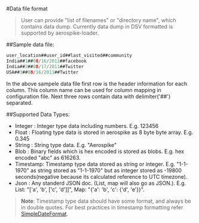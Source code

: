 #Data file format
> User can provide "list of filenames" or "directory name", which contains data dump. Currently data dump in DSV formatted is supported by aerospike-loader.

##Sample data file:
``` c
user_location##user_id##last_visited##community
India##1##08/16/2011##facebook
India##2##08/17/2011##Twitter
USA##3##08/16/2011##Twitter
```

In the above sampele data file first row is the header information for each column. This column name can be used for column mapping in configuration file. Next three rows contain data with delimiter('##') separated.

##Supported Data Types:

- Integer : Integer type data including numbers. E.g. 123456
- Float   : Floating type data is stored in aerospike as 8 byte byte array. E.g. 0.345
- String  : String type data. E.g. "Aerospike"
- Blob    : Binary fields which is hex encoded is stored as blobs. E.g. hex encoded "abc" as 616263.
- Timestamp: Timestamp type data stored as string or integer. E.g. "1-1-1970" as string stored as "1-1-1970" but as integer stored as -19800 seconds(negative because its calculated reference to UTC timezone). 
- Json    : Any standerd JSON doc. (List, map will also go as JSON.). E.g. List: "['a', 'b', ['c', 'd']]", Map: "{'a': 'b', 'c': {'d', 'e'}}".
 
> **Note**: Timestamp type data should have some format, and always be in double quotes. For best practices in timestamp formatting refer [SimpleDateFormat](http://docs.oracle.com/javase/6/docs/api/java/text/SimpleDateFormat.html).
